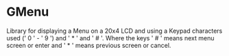 # GMenu

Library for displaying a Menu on a 20x4 LCD and using a Keypad characters used (' 0 ' - ' 9 ') and ' \* ' and ' # '.  Where the keys ' # ' means next menu screen or enter and ' \* ' means previous screen or cancel.
